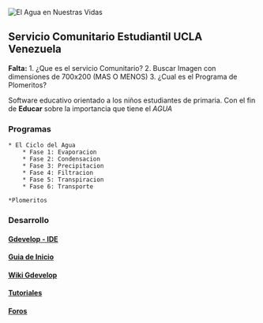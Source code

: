 ![El Agua en Nuestras Vidas](https://userscontent2.emaze.com/images/b4570369-67b2-4066-9625-d6e5da519558/8f2e1cb9b3a151f600251308d3f8dd25.gif)

## Servicio Comunitario Estudiantil UCLA Venezuela


**Falta:**
	1. ¿Que es el servicio Comunitario?
	2. Buscar Imagen con dimensiones de 700x200 (MAS O MENOS)
	3. ¿Cual es el Programa de Plomeritos?

Software educativo orientado a los niños estudiantes de primaria. Con el fin de **Educar** sobre la importancia que tiene el *AGUA*

### Programas
	
	* El Ciclo del Agua
		* Fase 1: Evaporacion
		* Fase 2: Condensacion
		* Fase 3: Precipitacion
		* Fase 4: Filtracion
		* Fase 5: Transpiracion
		* Fase 6: Transporte
	
	*Plomeritos

### Desarrollo

#### [Gdevelop - IDE](http://clic.xtec.cat/es/jclic/)
#### [Guia de Inicio](http://wiki.compilgames.net/doku.php/es/gdevelop/documentation/manual/edit_getstart)
#### [Wiki Gdevelop](http://wiki.compilgames.net/doku.php)
#### [Tutoriales](http://wiki.compilgames.net/doku.php/es/gdevelop/tutorials)
#### [Foros](http://forum.compilgames.net/)
